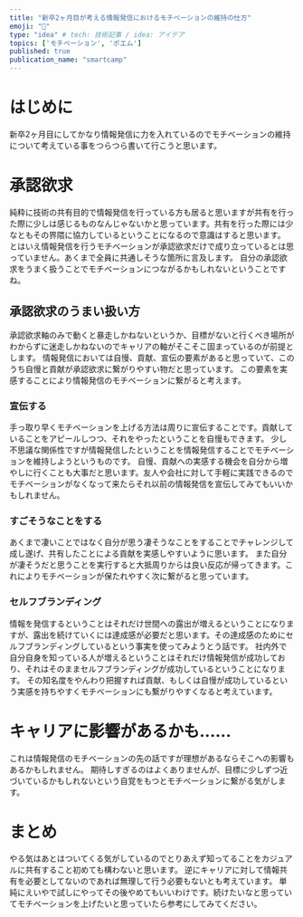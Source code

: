 ```yaml
---
title: "新卒2ヶ月目が考える情報発信におけるモチベーションの維持の仕方"
emoji: "🐢"
type: "idea" # tech: 技術記事 / idea: アイデア
topics: ['モチベーション', 'ポエム']
published: true
publication_name: "smartcamp"
---
```

# はじめに
新卒2ヶ月目にしてかなり情報発信に力を入れているのでモチベーションの維持について考えている事をつらつら書いて行こうと思います。

# 承認欲求
純粋に技術の共有目的で情報発信を行っている方も居ると思いますが共有を行った際に少しは感じるものなんじゃないかと思っています。共有を行った際には少なともその界隈に協力しているということになるので意識はすると思います。
とはいえ情報発信を行うモチベーションが承認欲求だけで成り立っているとは思っていません。あくまで全員に共通しそうな箇所に言及します。
自分の承認欲求をうまく扱うことでモチベーションにつながるかもしれないということですね。

## 承認欲求のうまい扱い方
承認欲求軸のみで動くと暴走しかねないというか、目標がないと行くべき場所がわからずに迷走しかねないのでキャリアの軸がそこそこ固まっているのが前提とします。
情報発信においては自慢、貢献、宣伝の要素があると思っていて、このうち自慢と貢献が承認欲求に繋がりやすい物だと思っています。
この要素を実感することにより情報発信のモチベーションに繋がると考えます。

### 宣伝する
手っ取り早くモチベーションを上げる方法は周りに宣伝することです。貢献していることをアピールしつつ、それをやったということを自慢もできます。
少し不思議な関係性ですが情報発信したということを情報発信することでモチベーションを維持しようというものです。
自慢、貢献への実感する機会を自分から増やしに行くことも大事だと思います。友人や会社に対して手軽に実践できるのでモチベーションがなくなって来たらそれ以前の情報発信を宣伝してみてもいいかもしれません。

### すごそうなことをする
あくまで凄いことではなく自分が思う凄そうなことをすることでチャレンジして成し遂げ、共有したことによる貢献を実感しやすいように思います。
また自分が凄そうだと思うことを実行すると大抵周りからは良い反応が帰ってきます。これによりモチベーションが保たれやすく次に繋がると思っています。

### セルフブランディング
情報を発信するということはそれだけ世間への露出が増えるということになりますが、露出を続けていくには達成感が必要だと思います。その達成感のためにセルフブランディングしているという事実を使ってみようとう話です。
社内外で自分自身を知っている人が増えるということはそれだけ情報発信が成功しており、それはそのままセルフブランディングが成功しているということになります。
その知名度をやんわり把握すれば貢献、もしくは自慢が成功しているという実感を持ちやすくモチベーションにも繋がりやすくなると考えています。

# キャリアに影響があるかも……
これは情報発信のモチベーションの先の話ですが理想があるならそこへの影響もあるかもしれません。
期待しすぎるのはよくありませんが、目標に少しずつ近づいているかもしれないという自覚をもつとモチベーションに繋がる気がします。

# まとめ
やる気はあとはついてくる気がしているのでとりあえず知ってることをカジュアルに共有すること初めても構わないと思います。
逆にキャリアに対して情報共有を必要としてないのであれば無理して行う必要もないとも考えています。
単純にえいやで試しにやってその後やめてもいいわけです。続けたいなと思っていてモチベーションを上げたいと思っていたら参考にしてみてください。
